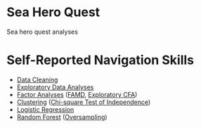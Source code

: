 # Sea Hero Quest
Sea hero quest analyses


# Self-Reported Navigation Skills
- [Data Cleaning](https://github.com/LilianYou/Sea_Hero_Quest/blob/main/Raw_UserData_PreProcessing.ipynb)
- [Exploratory Data Analyses](https://github.com/LilianYou/Sea_Hero_Quest/blob/main/DemographicsAnalysis_shared.ipynb)
- [Factor Analyses](https://github.com/LilianYou/Sea_Hero_Quest/blob/main/Detecting_Latent_Factors_in_Demographic_Information.ipynb) ([FAMD](https://github.com/LilianYou/Sea_Hero_Quest/blob/main/Exploratory_Factor_Analysis_FAMD.ipynb), [Exploratory CFA](https://github.com/LilianYou/Sea_Hero_Quest/blob/main/Exploratory_CFA_shared.ipynb))
- [Clustering](https://github.com/LilianYou/Sea_Hero_Quest/blob/main/Clustering_shared.ipynb) ([Chi-square Test of Independence](https://github.com/LilianYou/Sea_Hero_Quest/blob/main/Chi_Square_Test_Cluster_shared.ipynb))
- [Logistic Regression](https://github.com/LilianYou/Sea_Hero_Quest/blob/main/Ordinal_Regression_Analysis_shared.ipynb)
- [Random Forest](https://github.com/LilianYou/Sea_Hero_Quest/blob/main/RandomForest_Shared.ipynb) ([Oversampling](https://github.com/LilianYou/Sea_Hero_Quest/blob/main/Oversampling.ipynb))
